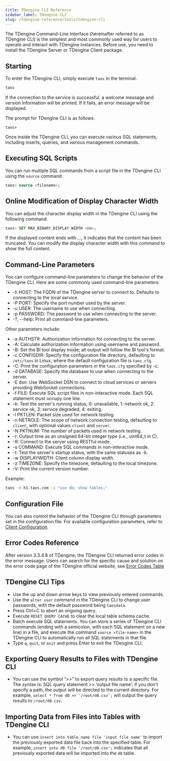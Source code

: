```yaml
---
title: TDengine CLI Reference
sidebar_label: TDengine CLI
slug: /tdengine-reference/tools/tdengine-cli
---
```


The TDengine Command-Line Interface (hereinafter referred to as TDengine CLI) is the simplest and most commonly used way for users to operate and interact with TDengine instances. Before use, you need to install the TDengine Server or TDengine Client package.

## Starting

To enter the TDengine CLI, simply execute `taos` in the terminal.

```bash
taos
```

If the connection to the service is successful, a welcome message and version information will be printed. If it fails, an error message will be displayed.

The prompt for TDengine CLI is as follows:

```shell
taos>
```

Once inside the TDengine CLI, you can execute various SQL statements, including inserts, queries, and various management commands.

## Executing SQL Scripts

You can run multiple SQL commands from a script file in the TDengine CLI using the `source` command.

```sql
taos> source <filename>;
```

## Online Modification of Display Character Width

You can adjust the character display width in the TDengine CLI using the following command:

```sql
taos> SET MAX_BINARY_DISPLAY_WIDTH <nn>;
```

If the displayed content ends with ..., it indicates that the content has been truncated. You can modify the display character width with this command to show the full content.

## Command-Line Parameters

You can configure command-line parameters to change the behavior of the TDengine CLI. Here are some commonly used command-line parameters:

- -h HOST: The FQDN of the TDengine server to connect to. Defaults to connecting to the local service.
- -P PORT: Specify the port number used by the server.
- -u USER: The username to use when connecting.
- -p PASSWORD: The password to use when connecting to the server.
- -?, --help: Print all command-line parameters.

Other parameters include:

- -a AUTHSTR: Authorization information for connecting to the server.
- -A: Calculate authorization information using username and password.
- -B: Set the BI tool display mode; all output will follow the BI tool's format.
- -c CONFIGDIR: Specify the configuration file directory, defaulting to `/etc/taos` in Linux, where the default configuration file is `taos.cfg`.
- -C: Print the configuration parameters in the `taos.cfg` specified by -c.
- -d DATABASE: Specify the database to use when connecting to the server.
- -E dsn: Use WebSocket DSN to connect to cloud services or servers providing WebSocket connections.
- -f FILE: Execute SQL script files in non-interactive mode. Each SQL statement must occupy one line.
- -k: Test the server's running status; 0: unavailable, 1: network ok, 2: service ok, 3: service degraded, 4: exiting.
- -l PKTLEN: Packet size used for network testing.
- -n NETROLE: The scope of network connection testing, defaulting to `client`, with optional values `client` and `server`.
- -N PKTNUM: The number of packets used in network testing.
- -r: Output time as an unsigned 64-bit integer type (i.e., uint64_t in C).
- -R: Connect to the server using RESTful mode.
- -s COMMAND: Execute SQL commands in non-interactive mode.
- -t: Test the server's startup status, with the same statuses as -k.
- -w DISPLAYWIDTH: Client column display width.
- -z TIMEZONE: Specify the timezone, defaulting to the local timezone.
- -V: Print the current version number.

Example:

```bash
taos -h h1.taos.com -s "use db; show tables;"
```

## Configuration File

You can also control the behavior of the TDengine CLI through parameters set in the configuration file. For available configuration parameters, refer to [Client Configuration](../../components/taosc).

## Error Codes Reference
After version 3.3.4.8 of TDengine, the TDengine CLI returned error codes in the error message. Users can search for the specific cause and solution on the error code page of the TDengine official website, see [Error Codes Table](https://docs.taosdata.com/reference/error-code)

## TDengine CLI Tips

- Use the up and down arrow keys to view previously entered commands.
- Use the `alter user` command in the TDengine CLI to change user passwords, with the default password being `taosdata`.
- Press Ctrl+C to abort an ongoing query.
- Execute `RESET QUERY CACHE` to clear the local table schema cache.
- Batch execute SQL statements. You can store a series of TDengine CLI commands (ending with a semicolon, with each SQL statement on a new line) in a file, and execute the command `source <file-name>` in the TDengine CLI to automatically run all SQL statements in that file.
- Type `q`, `quit`, or `exit` and press Enter to exit the TDengine CLI.

## Exporting Query Results to Files with TDengine CLI

- You can use the symbol “>>” to export query results to a specific file. The syntax is: SQL query statement >> ‘output file name’; if you don't specify a path, the output will be directed to the current directory. For example, `select * from d0 >> ‘/root/d0.csv’;` will output the query results to `/root/d0.csv`.

## Importing Data from Files into Tables with TDengine CLI

- You can use `insert into table_name file 'input file name'` to import the previously exported data file back into the specified table. For example, `insert into d0 file '/root/d0.csv';` indicates that all previously exported data will be imported into the `d0` table.
